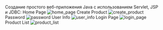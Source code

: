 Создание простого веб-приложения Java с использованием Servlet, JSP и JDBC:
Home Page
![home_page](https://user-images.githubusercontent.com/23118503/31227092-49abd868-a9e1-11e7-9cb1-1a5fa652bb59.PNG)
Create Product
![create_product](https://user-images.githubusercontent.com/23118503/31227083-46880724-a9e1-11e7-9b16-7408980bdfab.PNG)
Password
![password](https://user-images.githubusercontent.com/23118503/31227084-468a5c7c-a9e1-11e7-97f7-a60eefa3f9ee.PNG)
User Info
![user_info](https://user-images.githubusercontent.com/23118503/31227086-46b7ad80-a9e1-11e7-842c-516a6efeebcc.PNG)
Login Page
![login_page](https://user-images.githubusercontent.com/23118503/31227091-49aae6f6-a9e1-11e7-9fd9-8c5f016e7b19.PNG)
Product List
![product_list](https://user-images.githubusercontent.com/23118503/31227093-49b58eee-a9e1-11e7-8d5f-6c63d5c1390b.PNG)
